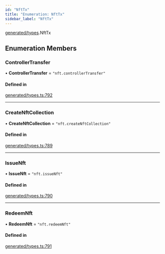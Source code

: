 ```yaml
---
id: "NftTx"
title: "Enumeration: NftTx"
sidebar_label: "NftTx"
---
```


[generated/types](../../../../modules/Generated/Types/Types.md).NftTx

## Enumeration Members

### ControllerTransfer

• **ControllerTransfer** = ``"nft.controllerTransfer"``

#### Defined in

[generated/types.ts:792](https://github.com/PolymeshAssociation/polymesh-sdk/blob/fedc4714f/src/generated/types.ts#L792)

___

### CreateNftCollection

• **CreateNftCollection** = ``"nft.createNftCollection"``

#### Defined in

[generated/types.ts:789](https://github.com/PolymeshAssociation/polymesh-sdk/blob/fedc4714f/src/generated/types.ts#L789)

___

### IssueNft

• **IssueNft** = ``"nft.issueNft"``

#### Defined in

[generated/types.ts:790](https://github.com/PolymeshAssociation/polymesh-sdk/blob/fedc4714f/src/generated/types.ts#L790)

___

### RedeemNft

• **RedeemNft** = ``"nft.redeemNft"``

#### Defined in

[generated/types.ts:791](https://github.com/PolymeshAssociation/polymesh-sdk/blob/fedc4714f/src/generated/types.ts#L791)
